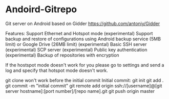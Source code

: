 Andoird-Gitrepo
======

Git server on Android based on Gidder 
https://github.com/antoniy/Gidder

Features: 
Support Ethernet and Hotspot mode (experimental)
Support backup and restore of configurations using Android backup service (5MB limit) or Google Drive (26MB limit) (experimental)
Basic SSH server (experimental)
SCP server (experimental)
Public key authentication (experimental)
Backup of repositories with encryption

If the hostspot mode doesn't work for you please go to settings and send a log and specify that hotspot mode doesn't work.

git clone won't work before the initial commit
Initial commit:
git init
git add .
git commit -m "initial commit"
git remote add origin ssh://[username]@[git server hostname]:[port number]/[repo name].git
git push origin master